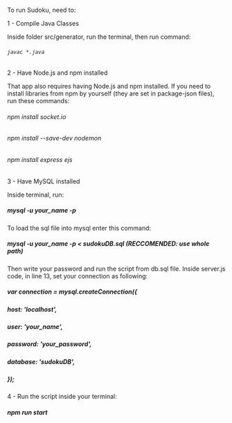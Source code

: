 To run Sudoku, need to: 

1 - Compile Java Classes

Inside folder src/generator, run the terminal, then run command: 
###### `javac *.java`

2 - Have Node.js and npm installed

That app also requires having Node.js and npm installed. If you need to install libraries from npm by yourself (they are set in package-json files), run these commands:
###### npm install socket.io
###### npm install --save-dev nodemon
###### npm install express ejs

3 - Have MySQL installed

Inside terminal, run: 
##### mysql -u your_name -p

To load the sql file into mysql enter this command:
##### mysql -u your_name -p < sudokuDB.sql (RECCOMENDED: use whole path)

Then write your password and run the script from db.sql file. Inside server.js code, in line 13, set your connection as following:

##### var connection = mysql.createConnection({
##### host: 'localhost',
##### user: 'your_name',
##### password: 'your_password',
##### database: 'sudokuDB',
##### });

4 - Run the script inside your terminal: 

##### npm run start
